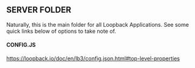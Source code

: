 ## SERVER FOLDER

Naturally, this is the main folder for all Loopback Applications.  See some quick links below of options to take note of. 

#### CONFIG.JS

https://loopback.io/doc/en/lb3/config.json.html#top-level-properties

